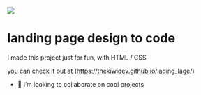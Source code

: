 
![](https://github.com/thekiwidev/lading_lage/blob/main/banner.jpg)

# landing page design to code

I made this project just for fun, with HTML / CSS

you can check it out at (https://thekiwidev.github.io/lading_lage/)

- 👯 I’m looking to collaborate on cool projects 
